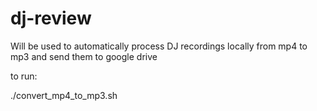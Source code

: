 # dj-review
Will be used to automatically process DJ recordings locally from mp4 to mp3 and send them to google drive


to run:

./convert_mp4_to_mp3.sh